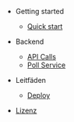 * Getting started
  * [Quick start](/de-de/README.md)

* Backend
  * [API Calls](/de-de/Backend/api_client_Calls.md)
  * [Poll Service](/de-de/Backend/Poll_Service.md)


* Leitfäden
  * [Deploy](/de-de/Guide/deploy.md)

* [Lizenz](/de-de/Other/license.md)